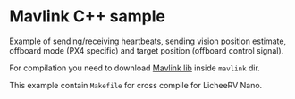 # Mavlink C++ sample

Example of sending/receiving heartbeats, sending vision position estimate, offboard mode (PX4 specific) and target position (offboard control signal).

For compilation you need to download [Mavlink lib](https://github.com/mavlink/c_library_v2) inside `mavlink` dir.

This example contain `Makefile` for cross compile for LicheeRV Nano.

